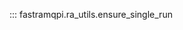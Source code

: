 <!--
SPDX-FileCopyrightText: 2023 Magenta ApS <https://magenta.dk>
SPDX-License-Identifier: MPL-2.0
-->

::: fastramqpi.ra_utils.ensure_single_run
